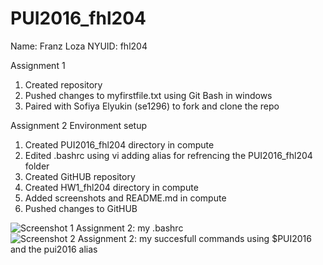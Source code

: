 # PUI2016_fhl204

Name: Franz Loza
NYUID: fhl204

Assignment 1
  1. Created repository 
  2. Pushed changes to myfirstfile.txt using Git Bash in windows
  3. Paired with Sofiya Elyukin (se1296) to fork and clone the repo

Assignment 2
Environment setup
  1. Created PUI2016_fhl204 directory in compute
  2. Edited .bashrc using vi adding alias for refrencing the PUI2016_fhl204 folder
  3. Created GitHUB repository
  4. Created HW1_fhl204 directory in compute
  5. Added screenshots and README.md in compute
  6. Pushed changes to GitHUB
  
![Screenshot 1 Assignment 2: my .bashrc](https://github.com/fhl204/PUI2016_fhl204/blob/master/HW1_fhl204/bashrc_pui2016alias.JPG)
![Screenshot 2 Assignment 2: my succesfull commands using $PUI2016 and the pui2016 alias](https://github.com/fhl204/PUI2016_fhl204/blob/master/HW1_fhl204/aliasPUI2016.JPG)
